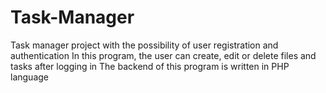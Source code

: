 # Task-Manager
Task manager project with the possibility of user registration and authentication
In this program, the user can create, edit or delete files and tasks after logging in
The backend of this program is written in PHP language
